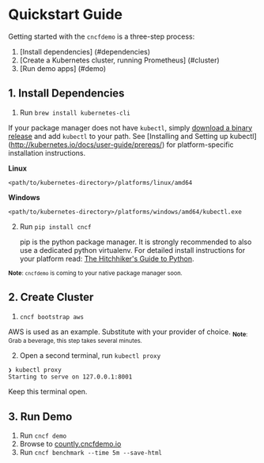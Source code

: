 # Quickstart Guide
Getting started with the `cncfdemo` is a three-step process:

1. [Install dependencies] (#dependencies)
2. [Create a Kubernetes cluster, running Prometheus] (#cluster)
3. [Run demo apps] (#demo)

## 1. Install Dependencies <a id="dependencies"></a>

1. Run `brew install kubernetes-cli` 

  If your package manager does not have `kubectl`, simply [download a binary release](https://github.com/kubernetes/kubernetes/releases) and add `kubectl` to your path. See [Installing and Setting up kubectl] (http://kubernetes.io/docs/user-guide/prereqs/) for platform-specific installation instructions.
  
  **Linux**
  ```
  <path/to/kubernetes-directory>/platforms/linux/amd64
  ```
  **Windows**
  ```
  <path/to/kubernetes-directory>/platforms/windows/amd64/kubectl.exe
  ```

2. Run `pip install cncf`

   pip is the python package manager. It is strongly recommended to also use a dedicated python virtualenv. For detailed install instructions for your platform read: [The Hitchhiker's Guide to Python](http://docs.python-guide.org/en/latest/starting/install/osx/#setuptools-pip). 
  
  <sub>**Note**: `cncfdemo` is coming to your native package manager soon.</sub>
  
## 2. Create Cluster <a id="cluster"></a>

1. `cncf bootstrap aws`

  AWS is used as an example. Substitute with your provider of choice. 
  <sub>**Note**: Grab a beverage, this step takes several minutes.</sub>
  
2. Open a second terminal, run `kubectl proxy`
  ```
  ❯ kubectl proxy
  Starting to serve on 127.0.0.1:8001
  ```
  Keep this terminal open.

## 3. Run Demo <a id="demo"></a>

1. Run `cncf demo`
2. Browse to [countly.cncfdemo.io](countly.cncfdemo.io)
3. Run `cncf benchmark --time 5m --save-html`
 
